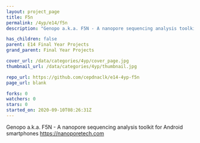 ```yaml
---
layout: project_page
title: F5n
permalink: /4yp/e14/f5n
description: "Genopo a.k.a. F5N - A nanopore sequencing analysis toolkit for Android smartphones https://nanoporetech.com"

has_children: false
parent: E14 Final Year Projects
grand_parent: Final Year Projects

cover_url: /data/categories/4yp/cover_page.jpg
thumbnail_url: /data/categories/4yp/thumbnail.jpg

repo_url: https://github.com/cepdnaclk/e14-4yp-f5n
page_url: blank

forks: 0
watchers: 0
stars: 0
started_on: 2020-09-10T08:26:31Z
---
```

Genopo a.k.a. F5N - A nanopore sequencing analysis toolkit for Android smartphones https://nanoporetech.com

